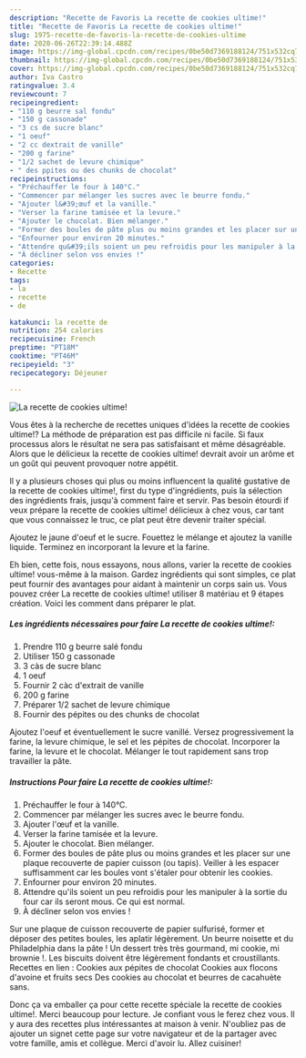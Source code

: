 ```yaml
---
description: "Recette de Favoris La recette de cookies ultime!"
title: "Recette de Favoris La recette de cookies ultime!"
slug: 1975-recette-de-favoris-la-recette-de-cookies-ultime
date: 2020-06-26T22:39:14.488Z
image: https://img-global.cpcdn.com/recipes/0be50d7369188124/751x532cq70/la-recette-de-cookies-ultime-photo-principale-de-la-recette.jpg
thumbnail: https://img-global.cpcdn.com/recipes/0be50d7369188124/751x532cq70/la-recette-de-cookies-ultime-photo-principale-de-la-recette.jpg
cover: https://img-global.cpcdn.com/recipes/0be50d7369188124/751x532cq70/la-recette-de-cookies-ultime-photo-principale-de-la-recette.jpg
author: Iva Castro
ratingvalue: 3.4
reviewcount: 7
recipeingredient:
- "110 g beurre sal fondu"
- "150 g cassonade"
- "3 cs de sucre blanc"
- "1 oeuf"
- "2 cc dextrait de vanille"
- "200 g farine"
- "1/2 sachet de levure chimique"
- " des ppites ou des chunks de chocolat"
recipeinstructions:
- "Préchauffer le four à 140°C."
- "Commencer par mélanger les sucres avec le beurre fondu."
- "Ajouter l&#39;œuf et la vanille."
- "Verser la farine tamisée et la levure."
- "Ajouter le chocolat. Bien mélanger."
- "Former des boules de pâte plus ou moins grandes et les placer sur une plaque recouverte de papier cuisson (ou tapis). Veiller à les espacer suffisamment car les boules vont s&#39;étaler pour obtenir les cookies."
- "Enfourner pour environ 20 minutes."
- "Attendre qu&#39;ils soient un peu refroidis pour les manipuler à la sortie du four car ils seront mous. Ce qui est normal."
- "À décliner selon vos envies !"
categories:
- Recette
tags:
- la
- recette
- de

katakunci: la recette de 
nutrition: 254 calories
recipecuisine: French
preptime: "PT18M"
cooktime: "PT46M"
recipeyield: "3"
recipecategory: Déjeuner

---
```



![La recette de cookies ultime!](https://img-global.cpcdn.com/recipes/0be50d7369188124/751x532cq70/la-recette-de-cookies-ultime-photo-principale-de-la-recette.jpg)

Vous êtes à la recherche de recettes uniques d'idées la recette de cookies ultime!? La méthode de préparation est pas difficile ni facile. Si faux processus alors le résultat ne sera pas satisfaisant et même désagréable. Alors que le délicieux la recette de cookies ultime! devrait avoir un arôme et un goût qui peuvent provoquer notre appétit.

Il y a plusieurs choses qui plus ou moins influencent la qualité gustative de la recette de cookies ultime!, first du type d'ingrédients, puis la sélection des ingrédients frais, jusqu'à comment faire et servir. Pas besoin étourdi if veux prépare la recette de cookies ultime! délicieux à chez vous, car tant que vous connaissez le truc, ce plat peut être devenir traiter spécial.

Ajoutez le jaune d&#39;oeuf et le sucre. Fouettez le mélange et ajoutez la vanille liquide. Terminez en incorporant la levure et la farine.


Eh bien, cette fois, nous essayons, nous allons, varier la recette de cookies ultime! vous-même à la maison. Gardez ingrédients qui sont simples, ce plat peut fournir des avantages pour aidant à maintenir un corps sain us. Vous pouvez créer La recette de cookies ultime! utiliser 8 matériau et 9 étapes création. Voici les comment dans préparer le plat.

<!--inarticleads1-->

##### Les ingrédients nécessaires pour faire La recette de cookies ultime!:

1. Prendre 110 g beurre salé fondu
1. Utiliser 150 g cassonade
1.  3 càs de sucre blanc
1.  1 oeuf
1. Fournir 2 càc d&#39;extrait de vanille
1.  200 g farine
1. Préparer 1/2 sachet de levure chimique
1. Fournir  des pépites ou des chunks de chocolat


Ajoutez l&#39;oeuf et éventuellement le sucre vanillé. Versez progressivement la farine, la levure chimique, le sel et les pépites de chocolat. Incorporer la farine, la levure et le chocolat. Mélanger le tout rapidement sans trop travailler la pâte. 

<!--inarticleads2-->

##### Instructions Pour faire La recette de cookies ultime!:

1. Préchauffer le four à 140°C.
1. Commencer par mélanger les sucres avec le beurre fondu.
1. Ajouter l&#39;œuf et la vanille.
1. Verser la farine tamisée et la levure.
1. Ajouter le chocolat. Bien mélanger.
1. Former des boules de pâte plus ou moins grandes et les placer sur une plaque recouverte de papier cuisson (ou tapis). Veiller à les espacer suffisamment car les boules vont s&#39;étaler pour obtenir les cookies.
1. Enfourner pour environ 20 minutes.
1. Attendre qu&#39;ils soient un peu refroidis pour les manipuler à la sortie du four car ils seront mous. Ce qui est normal.
1. À décliner selon vos envies !


Sur une plaque de cuisson recouverte de papier sulfurisé, former et déposer des petites boules, les aplatir légèrement. Un beurre noisette et du Philadelphia dans la pâte ! Un dessert très très gourmand, mi cookie, mi brownie !. Les biscuits doivent être légèrement fondants et croustillants. Recettes en lien : Cookies aux pépites de chocolat Cookies aux flocons d&#39;avoine et fruits secs Des cookies au chocolat et beurres de cacahuète sans. 


Donc ça va emballer ça pour cette recette spéciale la recette de cookies ultime!. Merci beaucoup pour lecture. Je confiant vous le ferez chez vous. Il y aura des recettes plus  intéressantes at maison à venir. N'oubliez pas de ajouter un signet cette page sur votre navigateur et de la partager avec votre famille, amis et collègue. Merci d'avoir lu. Allez cuisiner!
